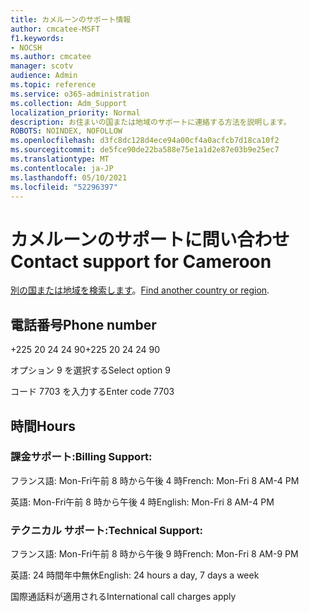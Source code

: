 ```yaml
---
title: カメルーンのサポート情報
author: cmcatee-MSFT
f1.keywords:
- NOCSH
ms.author: cmcatee
manager: scotv
audience: Admin
ms.topic: reference
ms.service: o365-administration
ms.collection: Adm_Support
localization_priority: Normal
description: お住まいの国または地域のサポートに連絡する方法を説明します。
ROBOTS: NOINDEX, NOFOLLOW
ms.openlocfilehash: d3fc8dc128d4ece94a00cf4a0acfcb7d18ca10f2
ms.sourcegitcommit: de5fce90de22ba588e75e1a1d2e87e03b9e25ec7
ms.translationtype: MT
ms.contentlocale: ja-JP
ms.lasthandoff: 05/10/2021
ms.locfileid: "52296397"
---
```

# <a name="contact-support-for-cameroon"></a><span data-ttu-id="e676b-103">カメルーンのサポートに問い合わせ</span><span class="sxs-lookup"><span data-stu-id="e676b-103">Contact support for Cameroon</span></span>

<span data-ttu-id="e676b-104">[別の国または地域を検索します](../../business-video/get-help-support.md)。</span><span class="sxs-lookup"><span data-stu-id="e676b-104">[Find another country or region](../../business-video/get-help-support.md).</span></span>

## <a name="phone-number"></a><span data-ttu-id="e676b-105">電話番号</span><span class="sxs-lookup"><span data-stu-id="e676b-105">Phone number</span></span>
<span data-ttu-id="e676b-106">+225 20 24 24 90</span><span class="sxs-lookup"><span data-stu-id="e676b-106">+225 20 24 24 90</span></span>

<span data-ttu-id="e676b-107">オプション 9 を選択する</span><span class="sxs-lookup"><span data-stu-id="e676b-107">Select option 9</span></span>

<span data-ttu-id="e676b-108">コード 7703 を入力する</span><span class="sxs-lookup"><span data-stu-id="e676b-108">Enter code 7703</span></span>

## <a name="hours"></a><span data-ttu-id="e676b-109">時間</span><span class="sxs-lookup"><span data-stu-id="e676b-109">Hours</span></span>
### <a name="billing-support"></a><span data-ttu-id="e676b-110">課金サポート:</span><span class="sxs-lookup"><span data-stu-id="e676b-110">Billing Support:</span></span>

<span data-ttu-id="e676b-111">フランス語: Mon-Fri午前 8 時から午後 4 時</span><span class="sxs-lookup"><span data-stu-id="e676b-111">French: Mon-Fri 8 AM-4 PM</span></span>

<span data-ttu-id="e676b-112">英語: Mon-Fri午前 8 時から午後 4 時</span><span class="sxs-lookup"><span data-stu-id="e676b-112">English: Mon-Fri 8 AM-4 PM</span></span>

### <a name="technical-support"></a><span data-ttu-id="e676b-113">テクニカル サポート:</span><span class="sxs-lookup"><span data-stu-id="e676b-113">Technical Support:</span></span>

<span data-ttu-id="e676b-114">フランス語: Mon-Fri午前 8 時から午後 9 時</span><span class="sxs-lookup"><span data-stu-id="e676b-114">French: Mon-Fri 8 AM-9 PM</span></span>

<span data-ttu-id="e676b-115">英語: 24 時間年中無休</span><span class="sxs-lookup"><span data-stu-id="e676b-115">English: 24 hours a day, 7 days a week</span></span>

<span data-ttu-id="e676b-116">国際通話料が適用される</span><span class="sxs-lookup"><span data-stu-id="e676b-116">International call charges apply</span></span>
